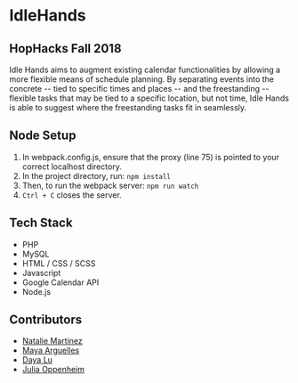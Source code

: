 # IdleHands

## HopHacks Fall 2018

Idle Hands aims to augment existing calendar functionalities by allowing a more flexible means of schedule planning. By separating events into the  concrete -- tied to specific times and places -- and the freestanding -- flexible tasks that may be tied to a specific location, but not time, Idle Hands is able to suggest where the freestanding tasks fit in seamlessly.

## Node Setup
1. In webpack.config.js, ensure that the proxy (line 75) is pointed to your correct localhost directory.
2. In the project directory, run: `npm install`
3. Then, to run the webpack server: `npm run watch`
4. `Ctrl + C` closes the server.


## Tech Stack
- PHP
- MySQL
- HTML / CSS / SCSS
- Javascript
- Google Calendar API
- Node.js

## Contributors
- [Natalie Martinez][natalie_martinez]
- [Maya Arguelles][maya_arguelles]
- [Daya Lu][daya_lu]
- [Julia Oppenheim][julia_oppenheim]


[natalie_martinez]: https://github.com/nataliemartinez
[maya_arguelles]: https://github.com/mayaarguelles
[daya_lu]: https://github.com/daya-lu
[julia_oppenheim]: https://github.com/jaoppenheim
